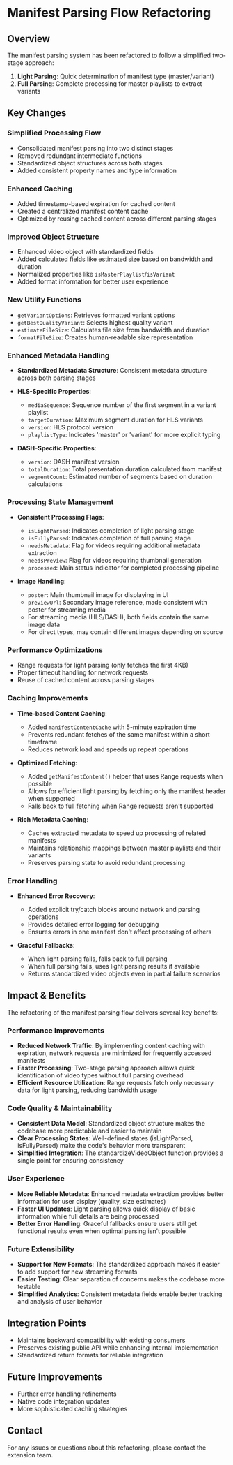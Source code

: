 # Manifest Parsing Flow Refactoring

## Overview

The manifest parsing system has been refactored to follow a simplified two-stage approach:

1. **Light Parsing**: Quick determination of manifest type (master/variant)
2. **Full Parsing**: Complete processing for master playlists to extract variants

## Key Changes

### Simplified Processing Flow

- Consolidated manifest parsing into two distinct stages
- Removed redundant intermediate functions
- Standardized object structures across both stages
- Added consistent property names and type information

### Enhanced Caching

- Added timestamp-based expiration for cached content
- Created a centralized manifest content cache
- Optimized by reusing cached content across different parsing stages

### Improved Object Structure

- Enhanced video object with standardized fields
- Added calculated fields like estimated size based on bandwidth and duration
- Normalized properties like `isMasterPlaylist`/`isVariant`
- Added format information for better user experience

### New Utility Functions

- `getVariantOptions`: Retrieves formatted variant options
- `getBestQualityVariant`: Selects highest quality variant
- `estimateFileSize`: Calculates file size from bandwidth and duration
- `formatFileSize`: Creates human-readable size representation

### Enhanced Metadata Handling

- **Standardized Metadata Structure**: Consistent metadata structure across both parsing stages
- **HLS-Specific Properties**:
  - `mediaSequence`: Sequence number of the first segment in a variant playlist
  - `targetDuration`: Maximum segment duration for HLS variants
  - `version`: HLS protocol version
  - `playlistType`: Indicates 'master' or 'variant' for more explicit typing
  
- **DASH-Specific Properties**:
  - `version`: DASH manifest version
  - `totalDuration`: Total presentation duration calculated from manifest
  - `segmentCount`: Estimated number of segments based on duration calculations

### Processing State Management

- **Consistent Processing Flags**:
  - `isLightParsed`: Indicates completion of light parsing stage
  - `isFullyParsed`: Indicates completion of full parsing stage
  - `needsMetadata`: Flag for videos requiring additional metadata extraction
  - `needsPreview`: Flag for videos requiring thumbnail generation
  - `processed`: Main status indicator for completed processing pipeline
  
- **Image Handling**:
  - `poster`: Main thumbnail image for displaying in UI
  - `previewUrl`: Secondary image reference, made consistent with poster for streaming media
  - For streaming media (HLS/DASH), both fields contain the same image data
  - For direct types, may contain different images depending on source

### Performance Optimizations

- Range requests for light parsing (only fetches the first 4KB)
- Proper timeout handling for network requests
- Reuse of cached content across parsing stages

### Caching Improvements

- **Time-based Content Caching**:
  - Added `manifestContentCache` with 5-minute expiration time
  - Prevents redundant fetches of the same manifest within a short timeframe
  - Reduces network load and speeds up repeat operations
  
- **Optimized Fetching**:
  - Added `getManifestContent()` helper that uses Range requests when possible
  - Allows for efficient light parsing by fetching only the manifest header when supported
  - Falls back to full fetching when Range requests aren't supported
  
- **Rich Metadata Caching**:
  - Caches extracted metadata to speed up processing of related manifests
  - Maintains relationship mappings between master playlists and their variants
  - Preserves parsing state to avoid redundant processing

### Error Handling

- **Enhanced Error Recovery**:
  - Added explicit try/catch blocks around network and parsing operations
  - Provides detailed error logging for debugging
  - Ensures errors in one manifest don't affect processing of others
  
- **Graceful Fallbacks**:
  - When light parsing fails, falls back to full parsing
  - When full parsing fails, uses light parsing results if available
  - Returns standardized video objects even in partial failure scenarios

## Impact & Benefits

The refactoring of the manifest parsing flow delivers several key benefits:

### Performance Improvements
- **Reduced Network Traffic**: By implementing content caching with expiration, network requests are minimized for frequently accessed manifests
- **Faster Processing**: Two-stage parsing approach allows quick identification of video types without full parsing overhead
- **Efficient Resource Utilization**: Range requests fetch only necessary data for light parsing, reducing bandwidth usage

### Code Quality & Maintainability
- **Consistent Data Model**: Standardized object structure makes the codebase more predictable and easier to maintain
- **Clear Processing States**: Well-defined states (isLightParsed, isFullyParsed) make the code's behavior more transparent
- **Simplified Integration**: The standardizeVideoObject function provides a single point for ensuring consistency

### User Experience
- **More Reliable Metadata**: Enhanced metadata extraction provides better information for user display (quality, size estimates)
- **Faster UI Updates**: Light parsing allows quick display of basic information while full details are being processed
- **Better Error Handling**: Graceful fallbacks ensure users still get functional results even when optimal parsing isn't possible

### Future Extensibility
- **Support for New Formats**: The standardized approach makes it easier to add support for new streaming formats
- **Easier Testing**: Clear separation of concerns makes the codebase more testable
- **Simplified Analytics**: Consistent metadata fields enable better tracking and analysis of user behavior

## Integration Points

- Maintains backward compatibility with existing consumers
- Preserves existing public API while enhancing internal implementation
- Standardized return formats for reliable integration

## Future Improvements

- Further error handling refinements
- Native code integration updates
- More sophisticated caching strategies

## Contact

For any issues or questions about this refactoring, please contact the extension team.
